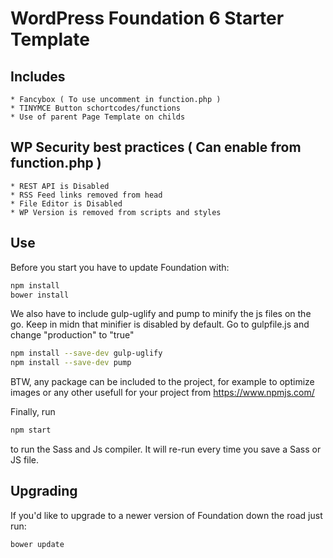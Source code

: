 # WordPress Foundation 6 Starter Template


## Includes
	
	* Fancybox ( To use uncomment in function.php )
	* TINYMCE Button schortcodes/functions
	* Use of parent Page Template on childs


## WP Security best practices ( Can enable from function.php )
	* REST API is Disabled 
	* RSS Feed links removed from head 
	* File Editor is Disabled
	* WP Version is removed from scripts and styles

## Use
  
Before you start you have to update Foundation with:

```bash
npm install
bower install
```

We also have to include gulp-uglify and pump to minify the js files on the go. 
Keep in midn that minifier is disabled by default. Go to gulpfile.js and change "production" to "true"

```bash
npm install --save-dev gulp-uglify
npm install --save-dev pump
```

BTW, any package can be included to the project, for example to optimize images or any other usefull for your project from https://www.npmjs.com/



Finally, run 
```bash
npm start
```
to run the Sass and Js compiler. It will re-run every time you save a Sass or JS file.


## Upgrading

If you'd like to upgrade to a newer version of Foundation down the road just run:

```bash
bower update
```
